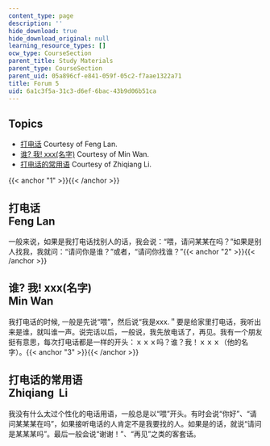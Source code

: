```yaml
---
content_type: page
description: ''
hide_download: true
hide_download_original: null
learning_resource_types: []
ocw_type: CourseSection
parent_title: Study Materials
parent_type: CourseSection
parent_uid: 05a896cf-e841-059f-05c2-f7aae1322a71
title: Forum 5
uid: 6a1c3f5a-31c3-d6ef-6bac-43b9d06b51ca
---
```


Topics
------

*   [打电话](#1) Courtesy of Feng Lan.
*   [谁? 我! xxx(名字)](#2) Courtesy of Min Wan.
*   [打电话的常用语](#3) Courtesy of Zhiqiang Li.

{{< anchor "1" >}}{{< /anchor >}}

打电话  
Feng Lan 
---------------

一般来说，如果是我打电话找别人的话，我会说：“喂，请问某某在吗？”如果是别人找我，我就问：“请问你是谁？”或者，“请问你找谁？”{{< anchor "2" >}}{{< /anchor >}}

谁? 我! xxx(名字)  
Min Wan 
------------------------

我打电话的时候, 一般是先说“喂”，然后说“我是xxx.＂要是给家里打电话，我听出来是谁，就叫谁一声。说完话以后，一般说，我先放电话了，再见。我有一个朋友挺有意思，每次打电话都是一样的开头：ｘｘｘ吗？谁？我！ｘｘｘ（他的名字）。{{< anchor "3" >}}{{< /anchor >}}

打电话的常用语  
Zhiqiang  Li 
-----------------------

我没有什么太过个性化的电话用语，一般总是以“喂”开头。有时会说“你好”、“请问某某某在吗”，如果接听电话的人肯定不是我要找的人。如果是的话，就说“请问是某某某吗”。最后一般会说“谢谢！”、“再见”之类的客套话。
